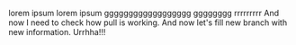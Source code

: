 lorem ipsum lorem ipsum gggggggggggggggggg              gggggggg    rrrrrrrrr
And now I need to check how pull is working.
And now let's fill new branch with new information.
Urrhha!!!